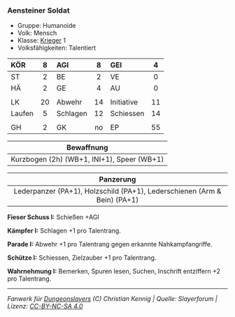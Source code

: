### Aensteiner Soldat

- Gruppe: Humanoide
- Volk: Mensch
- Klasse: [Krieger](../../grw/charaktere-klasse-krieger.md) 1
- Volksfähigkeiten: Talentiert

| KÖR    |  8  | AGI      |  8  | GEI        |  4  |
| :----- | :-: | :------- | :-: | :--------- | :-: |
| ST     |  2  | BE       |  2  | VE         |  0  |
| HÄ     |  2  | GE       |  4  | AU         |  0  |
|        |     |          |     |            |     |
| LK     | 20  | Abwehr   | 14  | Initiative | 11  |
| Laufen |  5  | Schlagen | 12  | Schiessen  | 14  |
|        |     |          |     |            |     |
| GH     |  2  | GK       | no  | EP         | 55  |

|                 Bewaffnung                 |
| :----------------------------------------: |
| Kurzbogen (2h) (WB+1, INI+1), Speer (WB+1) |

|                                Panzerung                                 |
| :----------------------------------------------------------------------: |
| Lederpanzer (PA+1), Holzschild (PA+1), Lederschienen (Arm & Bein) (PA+1) |

**Fieser Schuss I:** Schießen +AGI

**Kämpfer I:** Schlagen +1 pro Talentrang.

**Parade I:** Abwehr +1 pro Talentrang gegen erkannte Nahkampfangriffe.

**Schütze I:** Schiessen, Zielzauber +1 pro Talentrang.

**Wahrnehmung I:** Bemerken, Spuren lesen, Suchen, Inschrift entziffern +2 pro Talentrang.

---

_Fanwerk für [Dungeonslayers](https://www.dungeonslayers.net/) (C) Christian Kennig | Quelle: Slayerforum | Lizenz: [CC-BY-NC-SA 4.0](https://creativecommons.org/licenses/by-nc-sa/4.0/deed.de)_
